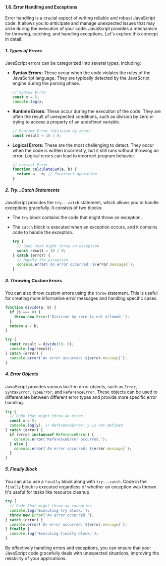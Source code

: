 #### 1.6. Error Handling and Exceptions

Error handling is a crucial aspect of writing reliable and robust JavaScript code. It allows you to anticipate and manage unexpected issues that may arise during the execution of your code. JavaScript provides a mechanism for throwing, catching, and handling exceptions. Let's explore this concept in detail.

##### 1. Types of Errors

JavaScript errors can be categorized into several types, including:

- **Syntax Errors:** These occur when the code violates the rules of the JavaScript language. They are typically detected by the JavaScript engine during the parsing phase.

   ```javascript
   // Syntax Error
   const x = 5;
   console.log(x;
   ```

- **Runtime Errors:** These occur during the execution of the code. They are often the result of unexpected conditions, such as division by zero or trying to access a property of an undefined variable.

   ```javascript
   // Runtime Error (division by zero)
   const result = 10 / 0;
   ```

- **Logical Errors:** These are the most challenging to detect. They occur when the code is written incorrectly, but it still runs without throwing an error. Logical errors can lead to incorrect program behavior.

   ```javascript
   // Logical Error
   function calculateSum(a, b) {
     return a - b; // Incorrect operation
   }
   ```

##### 2. Try...Catch Statements

JavaScript provides the `try...catch` statement, which allows you to handle exceptions gracefully. It consists of two blocks:

- The `try` block contains the code that might throw an exception.
- The `catch` block is executed when an exception occurs, and it contains code to handle the exception.

   ```javascript
   try {
     // Code that might throw an exception
     const result = 10 / 0;
   } catch (error) {
     // Handle the exception
     console.error(`An error occurred: ${error.message}`);
   }
   ```

##### 3. Throwing Custom Errors

You can also throw custom errors using the `throw` statement. This is useful for creating more informative error messages and handling specific cases.

   ```javascript
   function divide(a, b) {
     if (b === 0) {
       throw new Error('Division by zero is not allowed.');
     }
     return a / b;
   }

   try {
     const result = divide(10, 0);
     console.log(result);
   } catch (error) {
     console.error(`An error occurred: ${error.message}`);
   }
   ```

##### 4. Error Objects

JavaScript provides various built-in error objects, such as `Error`, `SyntaxError`, `TypeError`, and `ReferenceError`. These objects can be used to differentiate between different error types and provide more specific error handling.

   ```javascript
   try {
     // Code that might throw an error
     const x = 5;
     console.log(y); // ReferenceError: y is not defined
   } catch (error) {
     if (error instanceof ReferenceError) {
       console.error('ReferenceError occurred.');
     } else {
       console.error(`An error occurred: ${error.message}`);
     }
   }
   ```

##### 5. Finally Block

You can also use a `finally` block along with `try...catch`. Code in the `finally` block is executed regardless of whether an exception was thrown. It's useful for tasks like resource cleanup.

   ```javascript
   try {
     // Code that might throw an exception
     console.log('Executing try block.');
     throw new Error('An error occurred.');
   } catch (error) {
     console.error(`An error occurred: ${error.message}`);
   } finally {
     console.log('Executing finally block.');
   }
   ```

By effectively handling errors and exceptions, you can ensure that your JavaScript code gracefully deals with unexpected situations, improving the reliability of your applications.
